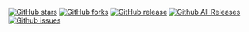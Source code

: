 
[![GitHub stars](https://img.shields.io/github/stars/casa-carreras/gh-actions)](https://github.com/casa-carreras/gh-actions/stargazers) 
[![GitHub forks](https://img.shields.io/github/forks/casa-carreras/gh-actions)](https://github.com/casa-carreras/gh-actions/network) 
[![GitHub release](https://img.shields.io/github/v/release/casa-carreras/gh-actions)](https://github.com/casa-carreras/gh-actions/releases/)
[![Github All Releases](https://img.shields.io/github/downloads/casa-carreras/gh-actions/total.svg)](https://github.com/casa-carreras/gh-actions/releases/)
[![Github issues](https://img.shields.io/github/issue/casa-carreras/gh-actions)](https://github.com/casa-carreras/gh-actions/issues)
